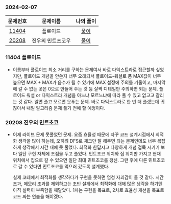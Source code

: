 ### 2024-02-07
| 문제번호 | 문제이름 | 나의 풀이 |
|:----:|:---------:|:---------: |
| [11404](https://www.acmicpc.net/problem/11404) | 플로이드 | [풀이](https://github.com/Kminwo-o/BaekJoon-Algorithm/blob/main/%EB%B0%B1%EC%A4%80/Gold/11404.%E2%80%85%ED%94%8C%EB%A1%9C%EC%9D%B4%EB%93%9C/%ED%94%8C%EB%A1%9C%EC%9D%B4%EB%93%9C.java) |
| [20208](https://www.acmicpc.net/problem/20208) | 진우의 민트초코우 | [풀이](https://github.com/Kminwo-o/BaekJoon-Algorithm/blob/main/%EB%B0%B1%EC%A4%80/Gold/20208.%E2%80%85%EC%A7%84%EC%9A%B0%EC%9D%98%E2%80%85%EB%AF%BC%ED%8A%B8%EC%B4%88%EC%BD%94%EC%9A%B0%EC%9C%A0/%EC%A7%84%EC%9A%B0%EC%9D%98%E2%80%85%EB%AF%BC%ED%8A%B8%EC%B4%88%EC%BD%94%EC%9A%B0%EC%9C%A0.java) |

### 11404 플로이드
- 이름부터 플로이드
  최소 거리를 구하는 문제여서 바로 다익스트라로 접근할까 싶었지만, 플로이드 개념을 안쓴지 너무 오래되서 플로이드-워셜로 품
  MAX값이 너무 높으면 MAX + MAX가 음수가 될 수 있기에 MAX 설정에 주의를 기울이고, 마지막에 갈 수 없는 곳은 0으로 만들어 주는 것 등 살짝 디테일만 주의하면 되는 문제.
  플로이드 워셜 or 다익스트라 개념을 아느냐 모르느냐에 따라 풀 수 있고 없고고 갈리는 것 같다. 알면 풀고 모르면 못푸는 문제.
  바로 다익스트라로 한 번 더 풀랬는데 귀찮아서 내일 알고리즘 문제 풀기 전에 할 예정이다.

### 20208 진우의 민트초코
- 어제 라이브 문제 못풀었던 문제.
  요즘 효율성 때문에 자꾸 코드 설계시점에서 최적화 생각을 많이 하는데, 오히려 DFS로 체크만 잘 해주면 되는 문제인데도 너무 복잡하게 생각해서 시간 내에 못 풀었다.
  최적화 한답시고 다양하게 개념 접목 시키기 보다 일단 구현 자체에 초점을 두고 풀었다.
  민트초코 위치와 집 위치만 가지고 현재 위치에서 집으로 갈 수 있으면 일단 최대 민트초코를 갱신. 그런 후에 다른 민트초코로 갈 수 있다면 민트초코를 먹으러 갔도록 설계했다.

  실제 코테에서 최적화를 생각하다가 구현을 못하면 엄청 자괴감이 들 것 같다. 시간초과, 메모리 초과를 제외하고는 초반 설계에서 최적화에 대해 많은 생각을 하기엔 아직 실력이 부족함을 깨달았다.
  1차는 구현을 목표로, 2차로 효율성 개선을 목표로 코드 짜는 연습을 해야겠다.
